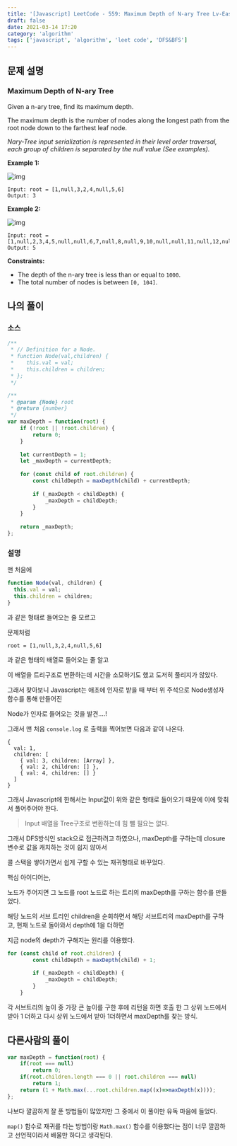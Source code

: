 ```yaml
---
title: '[Javascript] LeetCode - 559: Maximum Depth of N-ary Tree Lv-Easy (DFS&BFS)'
draft: false
date: 2021-03-14 17:20
category: 'algorithm'
tags: ['javascript', 'algorithm', 'leet code', 'DFS&BFS']
---
```


## 문제 설명

### Maximum Depth of N-ary Tree

Given a n-ary tree, find its maximum depth.

The maximum depth is the number of nodes along the longest path from the root node down to the farthest leaf node.

*Nary-Tree input serialization is represented in their level order traversal, each group of children is separated by the null value (See examples).*

 

**Example 1:**

![img](https://assets.leetcode.com/uploads/2018/10/12/narytreeexample.png)

```
Input: root = [1,null,3,2,4,null,5,6]
Output: 3
```

**Example 2:**

![img](https://assets.leetcode.com/uploads/2019/11/08/sample_4_964.png)

```
Input: root = [1,null,2,3,4,5,null,null,6,7,null,8,null,9,10,null,null,11,null,12,null,13,null,null,14]
Output: 5
```

 

**Constraints:**

- The depth of the n-ary tree is less than or equal to `1000`.
- The total number of nodes is between `[0, 104]`.



## 나의 풀이

### 소스

```js
/**
 * // Definition for a Node.
 * function Node(val,children) {
 *    this.val = val;
 *    this.children = children;
 * };
 */

/**
 * @param {Node} root
 * @return {number}
 */
var maxDepth = function(root) {
    if (!root || !root.children) {
        return 0;
    }
    
    let currentDepth = 1;
    let _maxDepth = currentDepth; 
        
    for (const child of root.children) {
        const childDepth = maxDepth(child) + currentDepth;
        
        if (_maxDepth < childDepth) {
            _maxDepth = childDepth;
        }
    }
    
    return _maxDepth;
};
```

### 설명

맨 처음에

```js
function Node(val, children) {
  this.val = val;
  this.children = children;
}
```

과 같은 형태로 들어오는 줄 모르고

문제처럼 

```
root = [1,null,3,2,4,null,5,6]
```

과 같은 형태의 배열로 들어오는 줄 알고

이 배열을 트리구조로 변환하는데 시간을 소모하기도 했고 도저히 풀리지가 않았다.



그래서 찾아보니 Javascript는 애초에 인자로 받을 때 부터 위 주석으로 Node생성자 함수를 통해 만들어진

Node가 인자로 들어오는 것을 발견....!



그래서 맨 처음 `console.log` 로 출력을 찍어보면 다음과 같이 나온다.

```
{
  val: 1,
  children: [
    { val: 3, children: [Array] },
    { val: 2, children: [] },
    { val: 4, children: [] }
  ]
}
```

그래서 Javascript에 한해서는 Input값이 위와 같은 형태로 들어오기 때문에 이에 맞춰서 풀어주어야 한다.

> Input 배열을 Tree구조로 변환하는데 힘 뺄 필요는 없다.



그래서 DFS방식인 stack으로 접근하려고 하였으나, maxDepth를 구하는데 closure 변수로 값을 캐치하는 것이 쉽지 않아서

콜 스택을 쌓아가면서 쉽게 구할 수 있는 재귀형태로 바꾸었다.



핵심 아이디어는,

노드가 주어지면 그 노드를 root 노드로 하는 트리의 maxDepth를 구하는 함수를 만들었다.

해당 노드의 서브 트리인 children을 순회하면서 해당 서브트리의 maxDepth를 구하고, 현재 노드로 돌아와서 depth에 1을 더하면

지금 node의 depth가 구해지는 원리를 이용했다.

```js
for (const child of root.children) {
        const childDepth = maxDepth(child) + 1;
        
        if (_maxDepth < childDepth) {
            _maxDepth = childDepth;
        }
    }
```

각 서브트리의 높이 중 가장 큰 높이를 구한 후에 리턴을 하면 호출 한 그 상위 노드에서 받아 1 더하고 다시 상위 노드에서 받아 1더하면서 maxDepth를 찾는 방식.



## 다른사람의 풀이

```js
var maxDepth = function(root) {
    if(root === null)
        return 0;
    if(root.children.length === 0 || root.children === null)
        return 1;
    return (1 + Math.max(...root.children.map((x)=>maxDepth(x))));
};
```

나보다 깔끔하게 잘 푼 방법들이 많았지만 그 중에서 이 풀이만 유독 마음에 들었다.

`map()` 함수로 재귀를 타는 방법이랑 `Math.max()` 함수를 이용했다는 점이 너무 깔끔하고 선언적이라서 배울만 하다고 생각된다.

